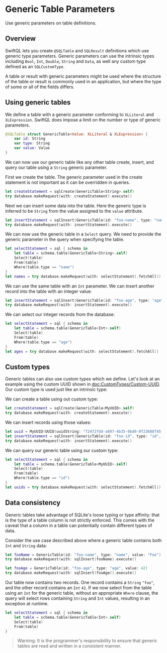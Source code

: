 # Generic Table Parameters

Use generic parameters on table definitions.

## Overview

SwiftQL lets you create `@SQLTable` and `SQLResult` definitions which use 
generic type parameters. Generic parameters can use the intrinsic types 
including `Bool`, `Int`, `Double`, `String` and `Data`, as well any custom type 
defined as an `SQLCustomType`.

A table or result with generic parameters might be used where the structure of 
the table or result is commonly used in an application, but where the type of 
some or all of the fields differs. 

## Using generic tables

We define a table with a generic parameter conforming to `XLLiteral` and
`XLExpression`. SwiftQL does impose a limit on the number or type of generic 
parameters.

```swift
@SQLTable struct GenericTable<Value: XLLiteral & XLExpression> {
    var id: String
    var type: String
    var value: Value
}
```

We can now use our generic table like any other table create, insert, and query 
our table using a `String` generic parameter.

First we create the table. The generic parameter used in the create statement
is not important as it can be overridden in queries.

```swift
let createStatement = sqlCreate(GenericTable<String>.self)
try database.makeRequest(with: createStatement).execute()
```

Next we can insert some data into the table. Here the generic type is inferred
to be `String` from the value assigned to the `value` attribute.

```swift
let insertStatement = sqlInsert(GenericTable(id: "foo-name", type: "name", value: "Foo"))
try database.makeRequest(with: insertStatement).execute()
```

We can now use the generic table in a `Select` query. We need to provide the 
generic parameter in the query when specifying the table. 

```swift
let selectStatement = sql { schema in
    let table = schema.table(GenericTable<String>.self)
    Select(table)
    From(table)
    Where(table.type == "name")
}
let names = try database.makeRequest(with: selectStatement).fetchAll()
```

We can use the same table with an `Int` parameter. We can insert another record
into the table with an integer value:

```swift
let insertStatement = sqlInsert(GenericTable(id: "foo-age", type: "age", value: 42))
try database.makeRequest(with: insertStatement).execute()
```

We can select our integer records from the database:

```swift
let selectStatement = sql { schema in
    let table = schema.table(GenericTable<Int>.self)
    Select(table)
    From(table)
    Where(table.type == "age")
}
let ages = try database.makeRequest(with: selectStatement).fetchAll()
```

## Custom types

Generic tables can also use custom types which we define. Let's look at an 
example using the custom UUID shown in <doc:CustomTypes/Custom-UUID>. Our custom
type is used just like an intrinsic type:

We can create a table using out custom type:

```swift
let createStatement = sqlCreate(GenericTable<MyUUID>.self)
try database.makeRequest(with: createStatement).execute()
```

We can insert records using those values:

```swift
let uuid = MyUUID(UUID(uuidString: "72472fdd-a897-4b35-9bd9-0f23688f45f7")!)
let insertStatement = sqlInsert(GenericTable(id: "foo-id", type: "id", value: uuid))
try database.makeRequest(with: insertStatement).execute()
```

We can query our generic table using our custom type:

```swift
let selectStatement = sql { schema in
    let table = schema.table(GenericTable<MyUUID>.self)
    Select(table)
    From(table)
    Where(table.type == "id")
}
let uuids = try database.makeRequest(with: selectStatement).fetchAll()
```

## Data consistency

Generic tables take advantage of SQLite's loose typing or type affinity: that is 
the type of a table column is not strictly enforced. This comes with the caveat 
that a column in a table can potentially contain different types of data. 

Consider the use case described above where a generic table contains both `Int` 
and  `String` data:

```swift
let fooName = GenericTable(id: "foo-name", type: "name", value: "Foo")
try database.makeRequest(with: sqlInsert(fooName).execute()

let fooAge = GenericTable(id: "foo-age", type: "age", value: 42)
try database.makeRequest(with: sqlInsert(fooAge)).execute()
```

Our table now contains two records. One record contains a `String` `"foo"`, and
the other record contains an `Int` `42`. If we now select from the table using 
an `Int` for the generic table, without an appropriate `Where` clause, the
query will select rows containing `String` and `Int` values, resulting in an
exception at runtime.

```swift
let selectStatement = sql { schema in
    let table = schema.table(GenericTable<Int>.self)
    Select(table)
    From(table)
}
```

> Warning: It is the programmer's responsibility to ensure that generic tables 
are read and written in a consistent manner.
